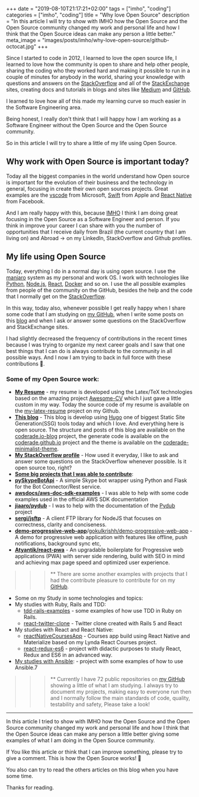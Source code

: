 +++
date = "2019-08-10T21:17:21+02:00"
tags = ["imho", "coding"]
categories = ["imho", "coding"]
title = "Why love Open Source"
description = "In this article I will try to show with IMHO how the Open Source and the Open Source community changed my work and personal life and how I think that the Open Source ideas can make any person a little better."
meta_image = "images/posts/imho/why-love-open-source/github-octocat.jpg"
+++

Since I started to code in 2012, I learned to love the open source life, I learned to love how the community is open to 
share and help other people, sharing the coding who they worked hard and making it possible to run in a couple of 
minutes for anybody in the world, sharing your knowledge with questions and answers on the [StackOverflow](https://stackoverflow.com/) 
and all of the [StackExchange](https://stackexchange.com) sites, creating docs and tutorials in blogs and sites like [Medium](https://medium.com/) 
and [GitHub](https://github.com/).
 
I learned to love how all of this made my learning curve so much easier in the Software Engineering area. 

Being honest, I really don't think that I will happy how I am working as a Software Engineer without the Open Source 
and the Open Source community. 

So in this article I will try to share a little of my life using Open Source.

## Why work with Open Source is important today?

Today all the biggest companies in the world understand how Open source is important for the evolution of their business and the 
technology in general, focusing in create their own open sources projects. Great examples are the [vscode](https://github.com/microsoft/vscode)
from Microsoft, [Swift](https://github.com/apple/swift) from Apple and [React Native](https://github.com/facebook/react-native) 
from Facebook.

And I am really happy with this, because [IMHO](https://www.urbandictionary.com/define.php?term=IMHO) 
I think I am doing great focusing in the Open Source as a Software Engineer and person. If you think in improve your career
I can share with you the number of opportunities that I receive daily from Brazil (the current country that I am living on) 
and Abroad -> on my LinkedIn, StackOverflow and Github profiles.

## My life using Open Source

Today, everything I do in a normal day is using open source. I use the [manjaro](https://manjaro.org/) system as my personal 
and work OS.
I work with technologies like [Python](https://www.python.org/), [Node.js](https://nodejs.org/), [React](https://reactjs.org/), 
[Docker](https://github.com/docker) and so on. I use the all possible examples from people of the community on the GitHub, 
besides the help and the code that I normally get on the [StackOverflow](https://stackoverflow.com/).

In this way, today also, whenever possible I get really happy when I share some code that I am studying on [my GitHub](https://github.com/coderade), 
when I write some posts on this [blog](/) and when I ask or answer some questions on the StackOverflow and StackExchange sites. 

I had slightly decreased the frequency of contributions in the recent times because I was trying to organize my next career
goals and I saw that one best things that I can do is always contribute to the community in all possible ways. And I now 
I am trying to back in full force with these contributions 🚀. 

### Some of my Open Source work:

- [**My Resume**](https://github.com/coderade/my-latex-resume) - my resume is developed using the Latex/TeX technologies 
based on the amazing project [Awesome-CV](https://github.com/posquit0/Awesome-CV) which I just gave a little custom in my 
way. Today the source code of my resume is available on the [my-latex-resume](https://github.com/coderade/my-latex-resume)
project on my Github.
- [**This blog**](/) - This blog is develop using [Hugo](https://gohugo.io/) one of biggest Static Site Generation(SSG) tools 
today and which I love. 
And everything here is open source. The structure and posts of this blog are available on the [coderade.io-blog](https://github.com/coderade/coderade.io-blog)
project, the generate code is available on the [coderade.github.io](https://github.com/coderade/coderade.github.io) project
and the theme is available on the [coderade-minimalist-theme](https://github.com/coderade/coderade-minimalist-theme).
- [**My StackOverflow profile**](https://stackoverflow.com/users/4157589/coderade?tab=profile) - How used it everyday, I like 
to ask and answer some questions on the StackOverflow whenever possible. Is it open source too, right?
- [**Some big projects that I was able to contribute**](https://github.com/coderade):
 - [**pySkypeBotApi**](https://github.com/coderade/pySkypeBotApi) - A simple Skype bot wrapper using Python and Flask for 
 the Bot Connector/Rest service.
 - [**awsdocs/aws-doc-sdk-examples**](https://github.com/awsdocs/aws-doc-sdk-examples) - I was able to  help with some code 
 examples used in the official AWS SDK documentation
 - [**jiaaro/pydub**](https://github.com/jiaaro/pydub) - I was to help with the documentation of the [Pydub](http://pydub.com/)
 project
 - [**sergi/jsftp**](https://github.com/sergi/jsftp) - A client FTP library for NodeJS that focuses on correctness, 
 clarity and conciseness.
 - [**demo-progressive-web-app**](https://demopwa.surge.sh/)/[gokulkrishh/demo-progressive-web-app](https://github.com/gokulkrishh/demo-progressive-web-app) - 
 A demo for progressive web application with features like offline, push notifications, background sync etc,
 - [**Atyantik/react-pwa**](https://github.com/Atyantik/react-pwa) - An upgradable boilerplate for Progressive web applications 
 (PWA) with server side rendering, build with SEO in mind and achieving max page speed and optimized user experience.
 
>>> ** There are some another examples with projects that I had the contribute pleasure to contribute for on my [GitHub](https://github.com/coderade).

- Some on my Study in some technologies and topics:
 - My studies with Ruby, Rails and TDD:
     - [tdd-rails-examples](https://github.com/coderade/tdd-rails-examples) - some examples of how use TDD in Ruby on Rails.
     - [react-twitter-clone](https://github.com/coderade/react-twitter-clone) - Twitter clone created with Rails 5 and React
 - My studies with React and React Native:
     - [reactNativeCoursesApp](https://github.com/coderade/reactNativeCoursesApp) - Courses app build using React Native 
     and Materialize based on my Lynda React Courses project.
     - [react-redux-es6](https://github.com/coderade/react-redux-es6) - project with didactic purposes to study React, Redux and ES6 in an advanced way.
 - [My studies with Ansible](https://github.com/coderade/ansible-examples): - project with some examples of how to use Ansible.7
 >>> ** Currently I have 72 public repositories on [my GitHub](https://github.com/coderade) showing a little of what I am
studying. I always try to document my projects, making easy to everyone run then and I normally follow the main standards 
of code, quality, testability and safety, Please take a look!

---

In this article I tried to show with IMHO how the Open Source and the Open Source community changed my work and personal 
life and how I think that the Open Source ideas can make any person a little better giving some examples of what I am 
doing in the Open Source community. 

If You like this article or think that I can improve something, please try to give a comment. This is how the Open Source works! 👊

You also can try to read the others articles on this blog when you have some time. 

Thanks for reading.
